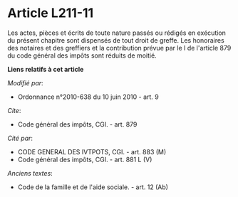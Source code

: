 # Article L211-11

Les actes, pièces et écrits de toute nature passés ou rédigés en exécution du présent chapitre sont dispensés de tout droit
de greffe. Les honoraires des notaires et des greffiers et     la contribution prévue par le I de l'article 879 du code
général des impôts  sont réduits de moitié.

**Liens relatifs à cet article**

_Modifié par_:

  - Ordonnance n°2010-638 du 10 juin 2010 - art. 9

_Cite_:

  - Code général des impôts, CGI. - art. 879

_Cité par_:

  - CODE GENERAL DES IVTPOTS, CGI. - art. 883 (M)
  - Code général des impôts, CGI. - art. 881 L (V)

_Anciens textes_:

  - Code de la famille et de l'aide sociale. - art. 12 (Ab)
